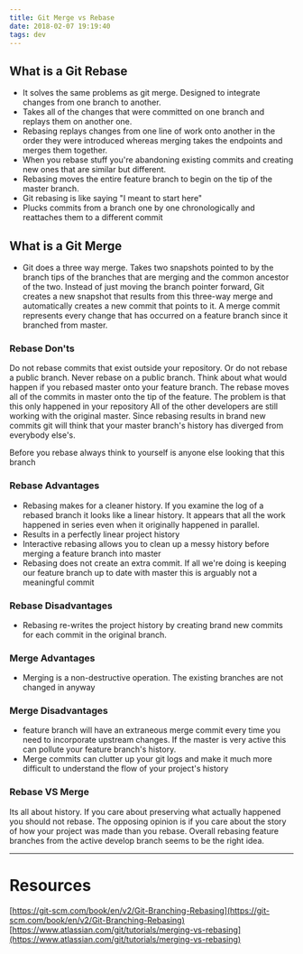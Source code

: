 ```yaml
---
title: Git Merge vs Rebase
date: 2018-02-07 19:19:40
tags: dev
---
```


## What is a Git Rebase
- It solves the same problems as git merge. Designed to integrate changes from one branch to another.
- Takes all of the changes that were committed on one branch and replays them on another one.
- Rebasing replays changes from one line of work onto another in the order they were introduced whereas merging takes the endpoints and merges them together.
- When you rebase stuff you're abandoning existing commits and creating new ones that are similar but different.
- Rebasing moves the entire feature branch to begin on the tip of the master branch.
- Git rebasing is like saying "I meant to start here"
- Plucks commits from a branch one by one chronologically and reattaches them to a different commit

## What is a Git Merge
- Git does a three way merge. Takes two snapshots pointed to by the branch tips of the branches that are merging and the common ancestor of the two. Instead of just moving the branch pointer forward, Git creates a new snapshot that results from this three-way merge and automatically creates a new commit that points to it. A merge commit represents every change that has occurred on a feature branch since it branched from master.


### Rebase Don'ts
Do not rebase commits that exist outside your repository. Or do not rebase a public branch. Never rebase on a public branch. Think about what would happen if you rebased master onto your feature branch. The rebase moves all of the commits in master onto the tip of the feature. The problem is that this only happened in your repository All of the other developers are still working with the original master. Since rebasing results in brand new commits git will think that your master branch's history has diverged from everybody else's.

Before you rebase always think to yourself is anyone else looking that this branch

### Rebase Advantages
- Rebasing makes for a cleaner history. If you examine the log of a rebased branch it looks like a linear history. It appears that all the work happened in series even when it originally happened in parallel.
- Results in a perfectly linear project history
- Interactive rebasing allows you to clean up a messy history before merging a feature branch into master
- Rebasing does not create an extra commit. If all we're doing is keeping our feature branch up to date with master this is arguably not a meaningful commit

### Rebase Disadvantages
- Rebasing re-writes the project history by creating brand new commits for each commit in the original branch.

### Merge Advantages
- Merging is a non-destructive operation. The existing branches are not changed in anyway

### Merge Disadvantages
- feature branch will have an extraneous merge commit every time you need to incorporate upstream changes. If the master is very active this can pollute your feature branch's history.
- Merge commits can clutter up your git logs and make it much more difficult to understand the flow of your project's history

### Rebase VS Merge
Its all about history. If you care about preserving what actually happened you should not rebase. The opposing opinion is if you care about the story of how your project was made than you rebase. Overall rebasing feature branches from the active develop branch seems to be the right idea.

---
# Resources
[https://git-scm.com/book/en/v2/Git-Branching-Rebasing](https://git-scm.com/book/en/v2/Git-Branching-Rebasing)
[https://www.atlassian.com/git/tutorials/merging-vs-rebasing](https://www.atlassian.com/git/tutorials/merging-vs-rebasing)
